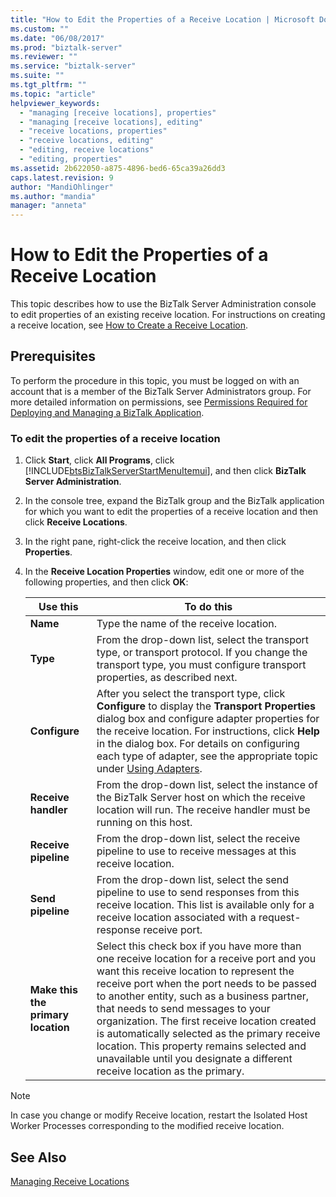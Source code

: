 ```yaml
---
title: "How to Edit the Properties of a Receive Location | Microsoft Docs"
ms.custom: ""
ms.date: "06/08/2017"
ms.prod: "biztalk-server"
ms.reviewer: ""
ms.service: "biztalk-server"
ms.suite: ""
ms.tgt_pltfrm: ""
ms.topic: "article"
helpviewer_keywords: 
  - "managing [receive locations], properties"
  - "managing [receive locations], editing"
  - "receive locations, properties"
  - "receive locations, editing"
  - "editing, receive locations"
  - "editing, properties"
ms.assetid: 2b622050-a875-4896-bed6-65ca39a26dd3
caps.latest.revision: 9
author: "MandiOhlinger"
ms.author: "mandia"
manager: "anneta"
---
```

# How to Edit the Properties of a Receive Location
This topic describes how to use the BizTalk Server Administration console to edit properties of an existing receive location. For instructions on creating a receive location, see [How to Create a Receive Location](../core/how-to-create-a-receive-location.md).  
  
## Prerequisites  
 To perform the procedure in this topic, you must be logged on with an account that is a member of the BizTalk Server Administrators group. For more detailed information on permissions, see [Permissions Required for Deploying and Managing a BizTalk Application](../core/permissions-required-for-deploying-and-managing-a-biztalk-application.md).  
  
### To edit the properties of a receive location  
  
1.  Click **Start**, click **All Programs**, click [!INCLUDE[btsBizTalkServerStartMenuItemui](../includes/btsbiztalkserverstartmenuitemui-md.md)], and then click **BizTalk Server Administration**.  
  
2.  In the console tree, expand the BizTalk group and the BizTalk application for which you want to edit the properties of a receive location and then click **Receive Locations**.  
  
3.  In the right pane, right-click the receive location, and then click **Properties**.  
  
4.  In the **Receive Location Properties** window, edit one or more of the following properties, and then click **OK**:  
  
    |Use this|To do this|  
    |--------------|----------------|  
    |**Name**|Type the name of the receive location.|  
    |**Type**|From the drop-down list, select the transport type, or transport protocol. If you change the transport type, you must configure transport properties, as described next.|  
    |**Configure**|After you select the transport type, click **Configure** to display the **Transport Properties** dialog box and configure adapter properties for the receive location. For instructions, click **Help** in the dialog box. For details on configuring each type of adapter, see the appropriate topic under [Using Adapters](../core/using-adapters.md).|  
    |**Receive handler**|From the drop-down list, select the instance of the BizTalk Server host on which the receive location will run. The receive handler must be running on this host.|  
    |**Receive pipeline**|From the drop-down list, select the receive pipeline to use to receive messages at this receive location.|  
    |**Send pipeline**|From the drop-down list, select the send pipeline to use to send responses from this receive location. This list is available only for a receive location associated with a request-response receive port.|  
    |**Make this the primary location**|Select this check box if you have more than one receive location for a receive port and you want this receive location to represent the receive port when the port needs to be passed to another entity, such as a business partner, that needs to send messages to your organization. The first receive location created is automatically selected as the primary receive location. This property remains selected and unavailable until you designate a different receive location as the primary.|  
  
> [!NOTE]
>  In case you change or modify Receive location, restart the Isolated Host Worker Processes corresponding to the modified receive location.  
  
## See Also  
 [Managing Receive Locations](../core/managing-receive-locations.md)